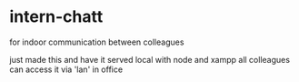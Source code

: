 # intern-chatt
for indoor communication between colleagues

just made this and have it served local with node and xampp
all colleagues can access it via 'lan' in office
